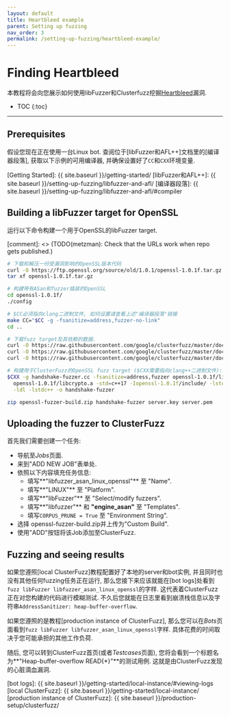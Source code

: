 ```yaml
---
layout: default
title: Heartbleed example
parent: Setting up fuzzing
nav_order: 3
permalink: /setting-up-fuzzing/heartbleed-example/
---
```


# Finding Heartbleed

本教程将会向您展示如何使用libFuzzer和Clusterfuzz挖掘[Heartbleed]漏洞.

- TOC
{:toc}
---

## Prerequisites

假设您现在正在使用一台Linux bot. 
查阅位于[libFuzzer和AFL++]文档里的[编译器段落], 获取以下示例的可用编译器, 并确保设置好了`CC`和`CXX`环境变量. 

[Heartbleed]: https://en.wikipedia.org/wiki/Heartbleed
[Getting Started]: {{ site.baseurl }}/getting-started/
[libFuzzer和AFL++]: {{ site.baseurl }}/setting-up-fuzzing/libfuzzer-and-afl/
[编译器段落]: {{ site.baseurl }}/setting-up-fuzzing/libfuzzer-and-afl/#compiler

## Building a libFuzzer target for OpenSSL

运行以下命令构建一个用于OpenSSL的libFuzzer target. 

[comment]: <> (TODO(metzman): Check that the URLs work when repo gets published.)
```bash
# 下载和解压一份受漏洞影响的OpenSSL版本代码
curl -O https://ftp.openssl.org/source/old/1.0.1/openssl-1.0.1f.tar.gz
tar xf openssl-1.0.1f.tar.gz

# 构建带有ASan和fuzzer插装的OpenSSL
cd openssl-1.0.1f/
./config

# $CC必须指向clang二进制文件, 如何设置请查看上述"编译器段落"链接
make CC="$CC -g -fsanitize=address,fuzzer-no-link"
cd ..

# 下载fuzz target及其依赖的数据. 
curl -O https://raw.githubusercontent.com/google/clusterfuzz/master/docs/setting-up-fuzzing/heartbleed/handshake-fuzzer.cc
curl -O https://raw.githubusercontent.com/google/clusterfuzz/master/docs/setting-up-fuzzing/heartbleed/server.key
curl -O https://raw.githubusercontent.com/google/clusterfuzz/master/docs/setting-up-fuzzing/heartbleed/server.pem

# 构建用于ClusterFuzz的OpenSSL fuzz target ($CXX需要指向clang++二进制文件):
$CXX -g handshake-fuzzer.cc -fsanitize=address,fuzzer openssl-1.0.1f/libssl.a \
  openssl-1.0.1f/libcrypto.a -std=c++17 -Iopenssl-1.0.1f/include/ -lstdc++fs   \
  -ldl -lstdc++ -o handshake-fuzzer

zip openssl-fuzzer-build.zip handshake-fuzzer server.key server.pem
```

## Uploading the fuzzer to ClusterFuzz

首先我们需要创建一个任务: 

* 导航至*Jobs*页面.
* 来到"ADD NEW JOB"表单处.
* 依照以下内容填充任务信息:
    * 填写**"libfuzzer_asan_linux_openssl"** 至 "Name".
    * 填写**"LINUX"** 至 "Platform".
    * 填写**"libFuzzer"** 至 "Select/modify fuzzers".
    * 填写**"libfuzzer"** 和 **"engine_asan"** 至 "Templates".
    * 填写`CORPUS_PRUNE = True` 至 "Environment String".
* 选择 openssl-fuzzer-build.zip并上传为"Custom Build".
* 使用"ADD"按钮将该Job添加至ClusterFuzz.

## Fuzzing and seeing results

如果您遵照[local ClusterFuzz]教程配置好了本地的server和bot实例, 并且同时也没有其他任何fuzzing任务正在运行, 那么您接下来应该就能在[bot logs]处看到`fuzz libFuzzer libfuzzer_asan_linux_openssl`的字样. 这代表着ClusterFuzz正在对您构建的代码进行模糊测试. 不久后您就能在日志里看到崩溃栈信息以及字符串`AddressSanitizer: heap-buffer-overflow`. 

如果您遵照的是教程[production instance of ClusterFuzz], 那么您可以在*Bots*页面看到`fuzz libFuzzer libfuzzer_asan_linux_openssl`字样. 具体花费的时间取决于您可能承担的其他工作负荷. 

随后, 您可以转到ClusterFuzz首页(或者*Testcases*页面), 您将会看到一个标题名为**"Heap-buffer-overflow READ{\*}"**的测试用例. 这就是由ClusterFuzz发现的心脏滴血漏洞. 

[bot logs]: {{ site.baseurl }}/getting-started/local-instance/#viewing-logs
[local ClusterFuzz]: {{ site.baseurl }}/getting-started/local-instance/
[production instance of ClusterFuzz]: {{ site.baseurl }}/production-setup/clusterfuzz/
